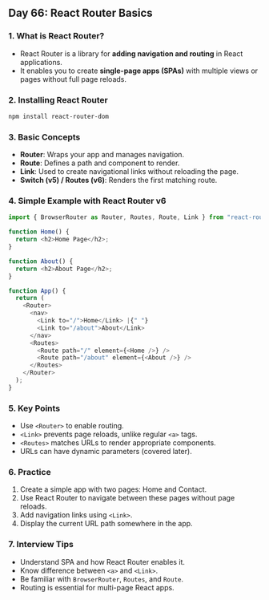 ## Day 66: React Router Basics

### 1. What is React Router?

* React Router is a library for **adding navigation and routing** in React applications.
* It enables you to create **single-page apps (SPAs)** with multiple views or pages without full page reloads.

<div class="section-break"></div>

### 2. Installing React Router

```bash
npm install react-router-dom
```

<div class="section-break"></div>

### 3. Basic Concepts

* **Router**: Wraps your app and manages navigation.
* **Route**: Defines a path and component to render.
* **Link**: Used to create navigational links without reloading the page.
* **Switch (v5) / Routes (v6)**: Renders the first matching route.

<div class="section-break"></div>

### 4. Simple Example with React Router v6

```js
import { BrowserRouter as Router, Routes, Route, Link } from "react-router-dom";

function Home() {
  return <h2>Home Page</h2>;
}

function About() {
  return <h2>About Page</h2>;
}

function App() {
  return (
    <Router>
      <nav>
        <Link to="/">Home</Link> |{" "}
        <Link to="/about">About</Link>
      </nav>
      <Routes>
        <Route path="/" element={<Home />} />
        <Route path="/about" element={<About />} />
      </Routes>
    </Router>
  );
}
```

<div class="section-break"></div>

### 5. Key Points

* Use `<Router>` to enable routing.
* `<Link>` prevents page reloads, unlike regular `<a>` tags.
* `<Routes>` matches URLs to render appropriate components.
* URLs can have dynamic parameters (covered later).

<div class="section-break"></div>

### 6. Practice

<div class="practice">

1. Create a simple app with two pages: Home and Contact.
2. Use React Router to navigate between these pages without page reloads.
3. Add navigation links using `<Link>`.
4. Display the current URL path somewhere in the app.

</div>

<div class="section-break"></div>

### 7. Interview Tips

* Understand SPA and how React Router enables it.
* Know difference between `<a>` and `<Link>`.
* Be familiar with `BrowserRouter`, `Routes`, and `Route`.
* Routing is essential for multi-page React apps.

<div class="section-break"></div>
